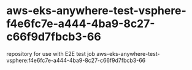 # aws-eks-anywhere-test-vsphere-f4e6fc7e-a444-4ba9-8c27-c66f9d7fbcb3-66
repository for use with E2E test job aws-eks-anywhere-test-vsphere:f4e6fc7e-a444-4ba9-8c27-c66f9d7fbcb3-66
